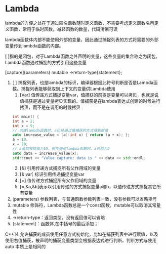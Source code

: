 # Lambda

lambda的方便之处在于通过匿名函数随时定义函数，不需要考虑定义函数名再定义函数，常用于临时函数，减轻函数的数量，代码清晰可读

lambda函数体内部不能使用外部的变量，因此通过捕捉列表的方式将需要的外部变量传到lambda函数的内部。

\[ ]指的是闭包，对于Lambda函数之外声明的变量，这些变量的集合称之为闭包，Lambda函数通过捕捉的方式引用这些变量

\[capture](parameters) mutable ->return-type{statement};

1. \[ ] 捕捉列表，也是lambda的标识，编译器根据此符号判断是否是Lambda函数。捕捉列表能够获取到上下文的变量供Lambda使用
    1. [Var] 值传递方式捕捉变量var，值捕获的前提是变量可以拷贝，也就是说值捕获是通过变量拷贝实现的。值捕获是在lambda表达式创建的时候进行拷贝，而不是在调用的时候拷贝
    ```C++
    int main() {
    int a = 2;
    int x = 9;
    // 创建lambda函数时，a已经通过值捕获的方式得到赋值
    auto increase_value = [a](int x) { return (a + x); };
    a = 10;
    x = 20;
    // a虽然被赋值为10，但在使用lambda函数时，a仍然为2
    auto data = increase_value(x);
    std::cout << "Value capture: data is " << data << std::endl;
   ```
    2. [&] 引用传递方式捕捉所有父作用域的变量
    3. [& var] 标识引用传递捕捉变量var
    4. [=] 值传递方式捕捉所有父作用域的变量
    5. [=,&a,&b]表示以引用传递的方式捕捉变量a和b，以值传递方式捕捉其它所有变量
2. (parameters) 参数列表，与普通函数参数列表一致，没有参数可以省略括号
3. mutable 修饰符，Lambda函数总是一个const函数，mutable可以取消其常量性
4. ->return-type：返回类型，没有返回值可以省略
5. {statement}：函数体,在中括号的最后添加；


C++14 允许捕获的成员使用任意方式初始化，比如在捕获列表中进行赋值，以及使用右值捕获，被声明的捕获变量类型会根据表达式进行判断，判断方式与使用 auto 本质上是相同的